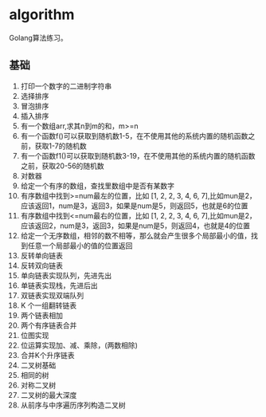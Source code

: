 # algorithm

Golang算法练习。

## 基础
1. 打印一个数字的二进制字符串
2. 选择排序
3. 冒泡排序
4. 插入排序
5. 有一个数组arr,求其n到m的和，m>=n
6. 有一个函数f()可以获取到随机数1-5，在不使用其他的系统内置的随机函数之前，获取1-7的随机数
7. 有一个函数f1()可以获取到随机数3-19，在不使用其他的系统内置的随机函数之前，获取20-56的随机数
8. 对数器
9. 给定一个有序的数组，查找里数组中是否有某数字
10. 有序数组中找到>=num最左的位置，比如 [1, 2, 2, 3, 4, 6, 7],比如mun是2，应该返回1，num是3，返回3，如果是num是5，则返回5，也就是6的位置
11. 有序数组中找到<=num最右的位置，比如 [1, 2, 2, 3, 4, 6, 7],比如mun是2，应该返回2，num是3，返回3，如果是num是5，则返回4，也就是4的位置
12. 给定一个无序数组，相邻的数不相等，那么就会产生很多个局部最小的值，找到任意一个局部最小的值的位置返回
13. 反转单向链表
14. 反转双向链表
15. 单向链表实现队列，先进先出
16. 单链表实现栈，先进后出
17. 双链表实现双端队列
18. K 个一组翻转链表
19. 两个链表相加
20. 两个有序链表合并
21. 位图实现
22. 位运算实现加、减、乘除，(两数相除)
23. 合并K个升序链表
24. 二叉树基础
25. 相同的树
26. 对称二叉树
27. 二叉树的最大深度
28. 从前序与中序遍历序列构造二叉树